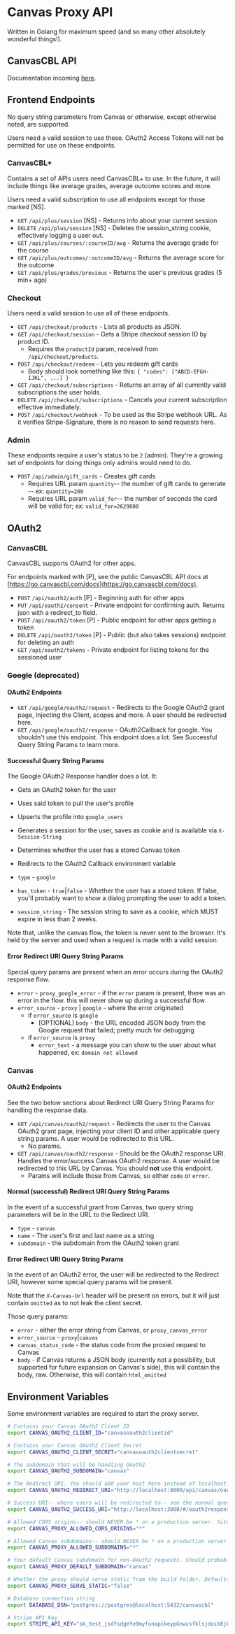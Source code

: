  # Canvas Proxy API

Written in Golang for maximum speed (and so many other absolutely wonderful things!).

## CanvasCBL API

Documentation incoming [here](API.md).

## Frontend Endpoints

No query string parameters from Canvas or otherwise, except otherwise noted, are supported.

Users need a valid session to use these. OAuth2 Access Tokens will not be permitted for use on these endpoints.

### CanvasCBL+

Contains a set of APIs users need CanvasCBL+ to use. In the future, it will include things like average grades, average outcome scores and more.

Users need a valid subscription to use all endpoints except for those marked \[NS\].

- `GET` `/api/plus/session` \[NS\] - Returns info about your current session
- `DELETE` `/api/plus/session` \[NS\] - Deletes the session_string cookie, effectively logging a user out.
- `GET` `/api/plus/courses/:courseID/avg` - Returns the average grade for the course
- `GET` `/api/plus/outcomes/:outcomeID/avg` - Returns the average score for the outcome
- `GET` `/api/plus/grades/previous` - Returns the user's previous grades (5 min+ ago)

### Checkout

Users need a valid session to use all of these endpoints.

- `GET` `/api/checkout/products` - Lists all products as JSON.
- `GET` `/api/checkout/session` - Gets a Stripe checkout session ID by product ID.
  - Requires the `productId` param, received from `/api/checkout/products`.
- `POST` `/api/checkout/redeem` - Lets you redeem gift cards
  - Body should look something like this: `{ "codes": ["ABCD-EFGH-IJKL", ...] }`
- `GET` `/api/checkout/subscriptions` - Returns an array of all currently valid subscriptions the user holds.
- `DELETE` `/api/checkout/subscriptions` - Cancels your current subscription effective immediately.
- `POST` `/api/checkout/webhook` - To be used as the Stripe webhook URL. As it verifies Stripe-Signature, there is no reason to send requests here.

### Admin

These endpoints require a user's status to be `2` (admin). They're a growing set of endpoints for doing things only admins would need to do.

- `POST` `/api/admin/gift_cards` - Creates gift cards
  - Requires URL param `quantity`-- the number of gift cards to generate -- ex: `quantity=200`
  - Requires URL param `valid_for`-- the number of seconds the card will be valid for; ex: `valid_for=2629800`

## OAuth2

### CanvasCBL

CanvasCBL supports OAuth2 for other apps.

For endpoints marked with \[P\], see the public CanvasCBL API docs at [https://go.canvascbl.com/docs](https://go.canvascbl.com/docs).

- `POST` `/api/oauth2/auth` \[P\] - Beginning auth for other apps
- `PUT` `/api/oauth2/consent` - Private endpoint for confirming auth. Returns json with a redirect_to field.
- `POST` `/api/oauth2/token` \[P\] - Public endpoint for other apps getting a token
- `DELETE` `/api/oauth2/token` \[P\] - Public (but also takes sessions) endpoint for deleting an auth
- `GET` `/api/oauth2/tokens` - Private endpoint for listing tokens for the sessioned user

### ~~Google~~ (deprecated)

#### OAuth2 Endpoints

- `GET` `/api/google/oauth2/request` - Redirects to the Google OAuth2 grant page, injecting the Client, scopes and more. A user should be redirected here.
- `GET` `/api/google/oauth2/response` - OAuth2Callback for google. You shouldn't use this endpoint. This endpoint does a lot. See Successful Query String Params to learn more.

#### Successful Query String Params

The Google OAuth2 Response handler does a lot. It:

- Gets an OAuth2 token for the user
- Uses said token to pull the user's profile
- Upserts the profile into `google_users`
- Generates a session for the user, saves as cookie and is available via `X-Session-String`
- Determines whether the user has a stored Canvas token
- Redirects to the OAuth2 Callback environment variable


- `type` - `google`
- `has_token` - `true`|`false` - Whether the user has a stored token. If false, you'll probably want to show a dialog prompting the user to add a token.
- `session_string` - The session string to save as a cookie, which MUST expire in less than 2 weeks.

Note that, unlike the canvas flow, the token is never sent to the browser. It's held by the server and used when a request is made with a valid session.

#### Error Redirect URI Query String Params

Special query params are present when an error occurs during the OAuth2 response flow.

- `error` - `proxy_google_error` - if the `error` param is present, there was an error in the flow. this will never show up during a successful flow
- `error_source` - `proxy` | `google` - where the error originated
  - if `error_source` is `google`
    - [OPTIONAL] `body` - the URL encoded JSON body from the Google request that failed; pretty much for debugging
  - if `error_source` is `proxy`
    - `error_text` - a message you can show to the user about what happened, ex: `domain not allowed`

### Canvas

#### OAuth2 Endpoints

See the two below sections about Redirect URI Query String Params for handling the response data.

- `GET` `/api/canvas/oauth2/request` - Redirects the user to the Canvas OAuth2 grant page, injecting your client ID and other applicable query string params. A user would be redirected to this URL.
  - No params.
- `GET` `/api/canvas/oauth2/response` - Should be the OAuth2 response URI. Handles the error/success Canvas OAuth2 response. A user would be redirected to this URL by Canvas. You should **not** use this endpoint.
  - Params will include those from Canvas, so either `code` or `error`.

#### Normal (successful) Redirect URI Query String Params

In the event of a successful grant from Canvas, two query string parameters will be in the URL to the Redirect URI.

- `type` - `canvas`
- `name` - The user's first and last name as a string
- `subdomain` - the subdomain from the OAuth2 token grant

#### Error Redirect URI Query String Params

In the event of an OAuth2 error, the user will be redirected to the Redirect URI, however some special query params will be present.

Note that the `X-Canvas-Url` header will be present on errors, but it will just contain `omitted` as to not leak the client secret.

Those query params:

- `error` - either the error string from Canvas, or `proxy_canvas_error`
- `error_source` - `proxy`|`canvas`
- `canvas_status_code` - the status code from the proxied request to Canvas
- `body` - if Canvas returns a JSON body (currently not a possibility, but supported for future expansion on Canvas's side), this will contain the body, raw. Otherwise, this will contain `html_omitted`


## Environment Variables

Some environment variables are required to start the proxy server.

```sh
# Contains your Canvas OAuth2 Client ID
export CANVAS_OAUTH2_CLIENT_ID="canvasoauth2clientid"

# Contains your Canvas OAuth2 Client Secret
export CANVAS_OAUTH2_CLIENT_SECRET="canvasoauth2clientsecret"

# The subdomain that will be handling OAuth2
export CANVAS_OAUTH2_SUBDOMAIN="canvas"

# The Redirect URI. You should add your host here instead of localhost:8000, and replace http with https
export CANVAS_OAUTH2_REDIRECT_URI="http://localhost:8000/api/canvas/oauth2/response"

# Success URI-- where users will be redirected to-- see the normal query string section in the OAuth2 section.
export CANVAS_OAUTH2_SUCCESS_URI="http://localhost:3000/#/oauth2response"

# Allowed CORS origins-- should NEVER be * on a production server. Sites that are allowed to make proxied requests. Can be * to allow requests from everywhere, or be like "https://google.com" to allow requests from google.com. More: https://developer.mozilla.org/en-US/docs/Web/HTTP/Headers/Access-Control-Allow-Origin
export CANVAS_PROXY_ALLOWED_CORS_ORIGINS="*"

# Allowed Canvas subdomains-- should NEVER be * on a production server. Also probably should match your OAuth2 Subdomain. Comma separated. Ex: "canvas,myschool" to allow canvas.instructure.com and myschool.instructure.com. Also can be * to allow all, but that will throw a warning.
export CANVAS_PROXY_ALLOWED_SUBDOMAINS="*"

# Your default Canvas subdomain for non-OAuth2 requests. Should probably match your OAuth2 subdomain and MUST be in your allowed subdomains list.
export CANVAS_PROXY_DEFAULT_SUBDOMAIN="canvas"

# Whether the proxy should serve static from the build folder. Defaults to false.
export CANVAS_PROXY_SERVE_STATIC="false"

# Database connection string
export DATABASE_DSN="postgres://postgres@localhost:5432/canvascbl"

# Stripe API Key
export STRIPE_API_KEY="sk_test_jsdfsdgeYe9myfunapikeypGnwxsfklsjdoib8jL"
```
